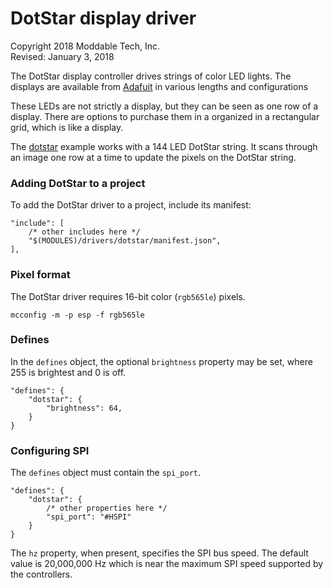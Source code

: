# DotStar display driver
Copyright 2018 Moddable Tech, Inc.<BR>
Revised: January 3, 2018

The DotStar display controller drives strings of color LED lights. The displays are available from [Adafuit](https://learn.adafruit.com/adafruit-dotstar-leds/overview) in various lengths and configurations

These LEDs are not strictly a display, but they can be seen as one row of a display. There are options to purchase them in a organized in a rectangular grid, which is like a display.

The [dotstar](../../../examples/drivers/dotstar) example works with a 144 LED DotStar string. It scans through an image one row at a time to update the pixels on the DotStar string.

### Adding DotStar to a project
To add the DotStar driver to a project, include its manifest:

	"include": [
		/* other includes here */
		"$(MODULES)/drivers/dotstar/manifest.json",
	],

### Pixel format
The DotStar driver requires 16-bit color (`rgb565le`) pixels.

	mcconfig -m -p esp -f rgb565le

### Defines
In the `defines` object, the optional `brightness` property may be set, where 255 is brightest and 0 is off.

	"defines": {
		"dotstar": {
			"brightness": 64,
		}
	}

### Configuring SPI
The `defines` object must contain the `spi_port`.

	"defines": {
		"dotstar": {
			/* other properties here */
			"spi_port": "#HSPI"
		}
	}

The `hz` property, when present, specifies the SPI bus speed. The default value is 20,000,000 Hz which is near the maximum SPI speed supported by the controllers.
